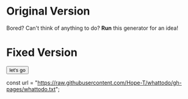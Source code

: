 # Original Version
Bored?
Can't think of anything to do? 
**Run** this generator for an idea!

# Fixed Version
<html>
<button onclick="myTask()">let's go</button>
  
const url = "https://raw.githubusercontent.com/Hope-T/whattodo/gh-pages/whattodo.txt";
<script>
let myTask = async () => {
	let response = await fetch(url)
	if (response.status == 200)
		alert(await response.text())
}
	
</script>

</html>
